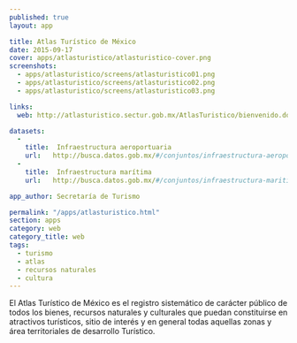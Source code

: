 ```yaml
---
published: true
layout: app

title: Atlas Turístico de México
date: 2015-09-17
cover: apps/atlasturistico/atlasturistico-cover.png
screenshots:
  - apps/atlasturistico/screens/atlasturistico01.png
  - apps/atlasturistico/screens/atlasturistico02.png
  - apps/atlasturistico/screens/atlasturistico03.png

links:
  web: http://atlasturistico.sectur.gob.mx/AtlasTuristico/bienvenido.do

datasets:
  -
    title:  Infraestructura aeroportuaria
    url:   http://busca.datos.gob.mx/#/conjuntos/infraestructura-aeroportuaria
  -
    title:  Infraestructura marítima
    url:   http://busca.datos.gob.mx/#/conjuntos/infraestructura-maritima

app_author: Secretaría de Turismo

permalink: "/apps/atlasturistico.html"
section: apps
category: web
category_title: web
tags:
  - turismo
  - atlas
  - recursos naturales
  - cultura
---
```


El Atlas Turístico de México es el registro sistemático de carácter público de todos los bienes, recursos naturales y culturales que puedan constituirse en atractivos turísticos, sitio de interés y en general todas aquellas zonas y área territoriales de desarrollo Turístico.

